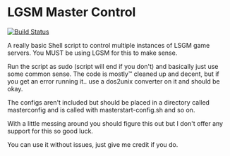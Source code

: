 # LGSM Master Control

[![Build Status](https://travis-ci.org/colterd/LGSM-Master-Control.svg?branch=master)](https://travis-ci.org/colterd/LGSM-Master-Control)

A really basic Shell script to control multiple instances of LSGM game servers.
You MUST be using LGSM for this to make sense.

Run the script as sudo (script will end if you don't) and basically just use some common sense.
The code is mostly™ cleaned up and decent, but if you get an error running it.. use a dos2unix converter on it and should be okay.

The configs aren't included but should be placed in a directory called masterconfig and is called with masterstart-config.sh and so on.

With a little messing around you should figure this out but I don't offer any support for this so good luck.

You can use it without issues, just give me credit if you do.
